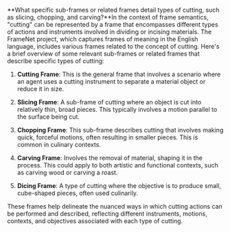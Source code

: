 **What specific sub-frames or related frames detail types of cutting, such as slicing, chopping, and carving?**In the context of frame semantics, "cutting" can be represented by a frame that encompasses different types of actions and instruments involved in dividing or incising materials. The FrameNet project, which captures frames of meaning in the English language, includes various frames related to the concept of cutting. Here's a brief overview of some relevant sub-frames or related frames that describe specific types of cutting:

1. **Cutting Frame**: This is the general frame that involves a scenario where an agent uses a cutting instrument to separate a material object or reduce it in size.

2. **Slicing Frame**: A sub-frame of cutting where an object is cut into relatively thin, broad pieces. This typically involves a motion parallel to the surface being cut.

3. **Chopping Frame**: This sub-frame describes cutting that involves making quick, forceful motions, often resulting in smaller pieces. This is common in culinary contexts.

4. **Carving Frame**: Involves the removal of material, shaping it in the process. This could apply to both artistic and functional contexts, such as carving wood or carving a roast.

5. **Dicing Frame**: A type of cutting where the objective is to produce small, cube-shaped pieces, often used culinarily.

These frames help delineate the nuanced ways in which cutting actions can be performed and described, reflecting different instruments, motions, contexts, and objectives associated with each type of cutting.